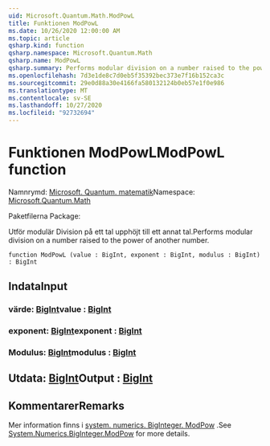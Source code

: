 ```yaml
---
uid: Microsoft.Quantum.Math.ModPowL
title: Funktionen ModPowL
ms.date: 10/26/2020 12:00:00 AM
ms.topic: article
qsharp.kind: function
qsharp.namespace: Microsoft.Quantum.Math
qsharp.name: ModPowL
qsharp.summary: Performs modular division on a number raised to the power of another number.
ms.openlocfilehash: 7d3e1de8c7d0eb5f35392bec373e7f16b152ca3c
ms.sourcegitcommit: 29e0d88a30e4166fa580132124b0eb57e1f0e986
ms.translationtype: MT
ms.contentlocale: sv-SE
ms.lasthandoff: 10/27/2020
ms.locfileid: "92732694"
---
```

# <a name="modpowl-function"></a><span data-ttu-id="ae3e1-102">Funktionen ModPowL</span><span class="sxs-lookup"><span data-stu-id="ae3e1-102">ModPowL function</span></span>

<span data-ttu-id="ae3e1-103">Namnrymd: [Microsoft. Quantum. matematik](xref:Microsoft.Quantum.Math)</span><span class="sxs-lookup"><span data-stu-id="ae3e1-103">Namespace: [Microsoft.Quantum.Math](xref:Microsoft.Quantum.Math)</span></span>

<span data-ttu-id="ae3e1-104">Paketfilerna [](https://nuget.org/packages/)</span><span class="sxs-lookup"><span data-stu-id="ae3e1-104">Package: [](https://nuget.org/packages/)</span></span>


<span data-ttu-id="ae3e1-105">Utför modulär Division på ett tal upphöjt till ett annat tal.</span><span class="sxs-lookup"><span data-stu-id="ae3e1-105">Performs modular division on a number raised to the power of another number.</span></span>

```qsharp
function ModPowL (value : BigInt, exponent : BigInt, modulus : BigInt) : BigInt
```


## <a name="input"></a><span data-ttu-id="ae3e1-106">Indata</span><span class="sxs-lookup"><span data-stu-id="ae3e1-106">Input</span></span>

### <a name="value--bigint"></a><span data-ttu-id="ae3e1-107">värde: [BigInt](xref:microsoft.quantum.lang-ref.bigint)</span><span class="sxs-lookup"><span data-stu-id="ae3e1-107">value : [BigInt](xref:microsoft.quantum.lang-ref.bigint)</span></span>




### <a name="exponent--bigint"></a><span data-ttu-id="ae3e1-108">exponent: [BigInt](xref:microsoft.quantum.lang-ref.bigint)</span><span class="sxs-lookup"><span data-stu-id="ae3e1-108">exponent : [BigInt](xref:microsoft.quantum.lang-ref.bigint)</span></span>




### <a name="modulus--bigint"></a><span data-ttu-id="ae3e1-109">Modulus: [BigInt](xref:microsoft.quantum.lang-ref.bigint)</span><span class="sxs-lookup"><span data-stu-id="ae3e1-109">modulus : [BigInt](xref:microsoft.quantum.lang-ref.bigint)</span></span>





## <a name="output--bigint"></a><span data-ttu-id="ae3e1-110">Utdata: [BigInt](xref:microsoft.quantum.lang-ref.bigint)</span><span class="sxs-lookup"><span data-stu-id="ae3e1-110">Output : [BigInt](xref:microsoft.quantum.lang-ref.bigint)</span></span>



## <a name="remarks"></a><span data-ttu-id="ae3e1-111">Kommentarer</span><span class="sxs-lookup"><span data-stu-id="ae3e1-111">Remarks</span></span>

<span data-ttu-id="ae3e1-112">Mer information finns i [system. numerics. BigInteger. ModPow](https://docs.microsoft.com/dotnet/api/system.numerics.biginteger.modpow) .</span><span class="sxs-lookup"><span data-stu-id="ae3e1-112">See [System.Numerics.BigInteger.ModPow](https://docs.microsoft.com/dotnet/api/system.numerics.biginteger.modpow) for more details.</span></span>